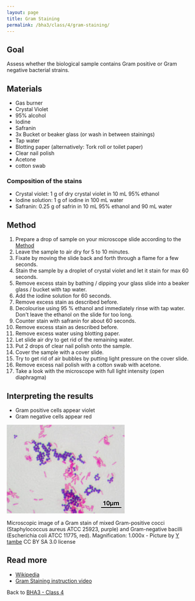 ```yaml
---
layout: page
title: Gram Staining
permalink: /bha3/class/4/gram-staining/
---
```


## Goal

Assess whether the biological sample contains Gram positive or Gram negative bacterial strains.

## Materials

* Gas burner
* Crystal Violet
* 95% alcohol
* Iodine
* Safranin
* 3x Bucket or beaker glass (or wash in between stainings)
* Tap water
* Blotting paper (alternatively: Tork roll or toilet paper)
* Clear nail polish
* Acetone
* cotton swab

### Composition of the stains

* Crystal violet: 1 g of dry crystal violet in 10 mL 95% ethanol
* Iodine solution: 1 g of iodine in 100 mL water
* Safranin: 0.25 g of safrin in 10 mL 95% ethanol and 90 mL water

## Method

1. Prepare a drop of sample on your microscope slide according to the [Method](/bha3/class/4/preparing-slides/)
2. Leave the sample to air dry for 5 to 10 minutes.
3. Fixate by moving the slide back and forth through a flame for a few seconds.
4. Stain the sample by a droplet of crystal violet and let it stain for max 60 seconds.
5. Remove excess stain by bathing / dipping your glass slide into a beaker glass / bucket with tap water.
6. Add the iodine solution for 60 seconds.
7. Remove excess stain as described before.
8. Decolourise using 95 % ethanol and immediately rinse with tap water. Don't leave the ethanol on the slide for too long.
9. Counter stain with safranin for about 60 seconds.
10. Remove excess stain as described before.
11. Remove excess water using blotting paper.
12. Let slide air dry to get rid of the remaining water.
13. Put 2 drops of clear nail polish onto the sample.
14. Cover the sample with a cover slide.
15. Try to get rid of air bubbles by putting light pressure on the cover slide.
16. Remove excess nail polish with a cotton swab with acetone.
13. Take a look with the microscope with full light intensity (open diaphragma)

## Interpreting the results

* Gram positive cells appear violet
* Gram negative cells appear red


![Gram Stain](/bha3/class/4/gram-stain.jpg)

Microscopic image of a Gram stain of mixed Gram-positive cocci (Staphylococcus aureus ATCC 25923, purple) and Gram-negative bacilli (Escherichia coli ATCC 11775, red). Magnification: 1.000x - Picture by [Y tambe](http://commons.wikimedia.org/wiki/File:Gram_stain_01.jpg) CC BY SA 3.0 license 

## Read more

* [Wikipedia](http://en.wikipedia.org/wiki/Gram_staining)
* [Gram Staining instruction video](https://www.youtube.com/watch?v=9Bnak_ITqck)

Back to [BHA3 - Class 4](/bha3/class/4/)
